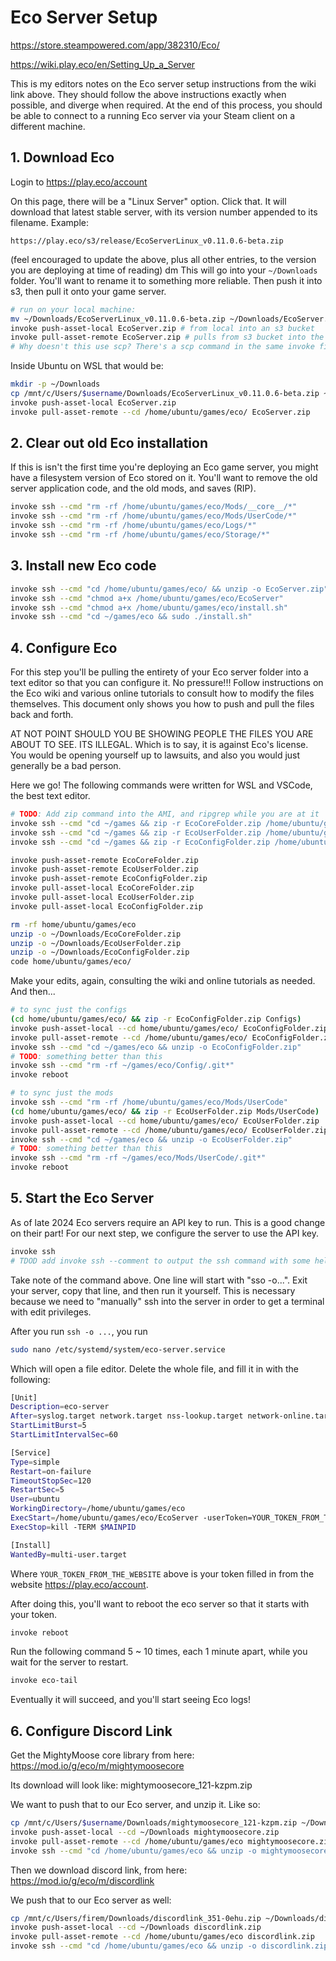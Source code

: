 # Eco Server Setup

https://store.steampowered.com/app/382310/Eco/

https://wiki.play.eco/en/Setting_Up_a_Server

This is my editors notes on the Eco server setup instructions from the wiki link above. They should follow the above instructions exactly when possible, and diverge when required. At the end of this process, you should be able to connect to a running Eco server via your Steam client on a different machine.

## 1. Download Eco

Login to https://play.eco/account

On this page, there will be a "Linux Server" option. Click that. It will download that latest stable server, with its version number appended to its filename. Example:

```text
https://play.eco/s3/release/EcoServerLinux_v0.11.0.6-beta.zip
```

(feel encouraged to update the above, plus all other entries, to the version you are deploying at time of reading)
dm
This will go into your `~/Downloads` folder. You'll want to rename it to something more reliable. Then push it into s3, then pull it onto your game server.

```bash
# run on your local machine:
mv ~/Downloads/EcoServerLinux_v0.11.0.6-beta.zip ~/Downloads/EcoServer.zip
invoke push-asset-local EcoServer.zip # from local into an s3 bucket
invoke pull-asset-remote EcoServer.zip # pulls from s3 bucket into the remote server
# Why doesn't this use scp? There's a scp command in the same invoke file.
```

Inside Ubuntu on WSL that would be:

```bash
mkdir -p ~/Downloads
cp /mnt/c/Users/$username/Downloads/EcoServerLinux_v0.11.0.6-beta.zip ~/Downloads/EcoServer.zip
invoke push-asset-local EcoServer.zip
invoke pull-asset-remote --cd /home/ubuntu/games/eco/ EcoServer.zip
```

## 2. Clear out old Eco installation

If this is isn't the first time you're deploying an Eco game server, you might have a filesystem  version of Eco stored on it. You'll want to remove the old server application code, and the old mods, and saves (RIP).

```bash
invoke ssh --cmd "rm -rf /home/ubuntu/games/eco/Mods/__core__/*"
invoke ssh --cmd "rm -rf /home/ubuntu/games/eco/Mods/UserCode/*"
invoke ssh --cmd "rm -rf /home/ubuntu/games/eco/Logs/*"
invoke ssh --cmd "rm -rf /home/ubuntu/games/eco/Storage/*"
```

## 3. Install new Eco code

```bash
invoke ssh --cmd "cd /home/ubuntu/games/eco/ && unzip -o EcoServer.zip"
invoke ssh --cmd "chmod a+x /home/ubuntu/games/eco/EcoServer"
invoke ssh --cmd "chmod a+x /home/ubuntu/games/eco/install.sh"
invoke ssh --cmd "cd ~/games/eco && sudo ./install.sh"
```

## 4. Configure Eco

For this step you'll be pulling the entirety of your Eco server folder into a text editor
so that you can configure it. No pressure!!! Follow instructions on the Eco wiki and
various online tutorials to consult how to modify the files themselves. This document
only shows you how to push and pull the files back and forth.

AT NOT POINT SHOULD YOU BE SHOWING PEOPLE THE FILES YOU ARE ABOUT TO SEE. ITS ILLEGAL.
Which is to say, it is against Eco's license. You would be opening yourself up to
lawsuits, and also you would just generally be a bad person.

Here we go! The following commands were written for WSL and VSCode, the best text editor.

```bash
# TODO: Add zip command into the AMI, and ripgrep while you are at it
invoke ssh --cmd "cd ~/games && zip -r EcoCoreFolder.zip /home/ubuntu/games/eco/Mods/__core__/"
invoke ssh --cmd "cd ~/games && zip -r EcoUserFolder.zip /home/ubuntu/games/eco/Mods/UserCode/"
invoke ssh --cmd "cd ~/games && zip -r EcoConfigFolder.zip /home/ubuntu/games/eco/Configs/"

invoke push-asset-remote EcoCoreFolder.zip
invoke push-asset-remote EcoUserFolder.zip
invoke push-asset-remote EcoConfigFolder.zip
invoke pull-asset-local EcoCoreFolder.zip
invoke pull-asset-local EcoUserFolder.zip
invoke pull-asset-local EcoConfigFolder.zip

rm -rf home/ubuntu/games/eco
unzip -o ~/Downloads/EcoCoreFolder.zip
unzip -o ~/Downloads/EcoUserFolder.zip
unzip -o ~/Downloads/EcoConfigFolder.zip
code home/ubuntu/games/eco/
```

Make your edits, again, consulting the wiki and online tutorials as needed. And then...

```bash
# to sync just the configs
(cd home/ubuntu/games/eco/ && zip -r EcoConfigFolder.zip Configs)
invoke push-asset-local --cd home/ubuntu/games/eco/ EcoConfigFolder.zip
invoke pull-asset-remote --cd /home/ubuntu/games/eco/ EcoConfigFolder.zip
invoke ssh --cmd "cd ~/games/eco && unzip -o EcoConfigFolder.zip"
# TODO: something better than this
invoke ssh --cmd "rm -rf ~/games/eco/Config/.git*"
invoke reboot
```

```bash
# to sync just the mods
invoke ssh --cmd "rm -rf /home/ubuntu/games/eco/Mods/UserCode"
(cd home/ubuntu/games/eco/ && zip -r EcoUserFolder.zip Mods/UserCode)
invoke push-asset-local --cd home/ubuntu/games/eco/ EcoUserFolder.zip
invoke pull-asset-remote --cd /home/ubuntu/games/eco/ EcoUserFolder.zip
invoke ssh --cmd "cd ~/games/eco && unzip -o EcoUserFolder.zip"
# TODO: something better than this
invoke ssh --cmd "rm -rf ~/games/eco/Mods/UserCode/.git*"
invoke reboot
```

## 5. Start the Eco Server

As of late 2024 Eco servers require an API key to run. This is a good change on their
part! For our next step, we configure the server to use the API key.

```bash
invoke ssh
# TDOD add invoke ssh --comment to output the ssh command with some helpful text, instead of actually trying to ssh.
```

Take note of the command above. One line will start with "sso -o...". Exit your server,
copy that line, and then run it yourself. This is necessary because we need to "manually"
ssh into the server in order to get a terminal with edit privileges.

After you run `ssh -o ...`, you run

```bash
sudo nano /etc/systemd/system/eco-server.service
```

Which will open a file editor. Delete the whole file, and fill it in with the following:

```bash
[Unit]
Description=eco-server
After=syslog.target network.target nss-lookup.target network-online.target
StartLimitBurst=5
StartLimitIntervalSec=60

[Service]
Type=simple
Restart=on-failure
TimeoutStopSec=120
RestartSec=5
User=ubuntu
WorkingDirectory=/home/ubuntu/games/eco
ExecStart=/home/ubuntu/games/eco/EcoServer -userToken=YOUR_TOKEN_FROM_THE_WEBSITE
ExecStop=kill -TERM $MAINPID

[Install]
WantedBy=multi-user.target
```

Where `YOUR_TOKEN_FROM_THE_WEBSITE` above is your token filled in from the website
https://play.eco/account.

After doing this, you'll want to reboot the eco server so that it starts with your token.

```bash
invoke reboot
```

Run the following command 5 ~ 10 times, each 1 minute apart, while you wait for the
server to restart.

```bash
invoke eco-tail
```

Eventually it will succeed, and you'll start seeing Eco logs!

## 6. Configure Discord Link

Get the MightyMoose core library from here: https://mod.io/g/eco/m/mightymoosecore

Its download will look like: mightymoosecore_121-kzpm.zip

We want to push that to our Eco server, and unzip it. Like so:

```bash
cp /mnt/c/Users/$username/Downloads/mightymoosecore_121-kzpm.zip ~/Downloads/mightymoosecore.zip
invoke push-asset-local --cd ~/Downloads mightymoosecore.zip
invoke pull-asset-remote --cd /home/ubuntu/games/eco mightymoosecore.zip
invoke ssh --cmd "cd /home/ubuntu/games/eco && unzip -o mightymoosecore.zip"
```

Then we download discord link, from here: https://mod.io/g/eco/m/discordlink

We push that to our Eco server as well:

```bash
cp /mnt/c/Users/firem/Downloads/discordlink_351-0ehu.zip ~/Downloads/discordlink.zip
invoke push-asset-local --cd ~/Downloads discordlink.zip
invoke pull-asset-remote --cd /home/ubuntu/games/eco discordlink.zip
invoke ssh --cmd "cd /home/ubuntu/games/eco && unzip -o discordlink.zip"
```
